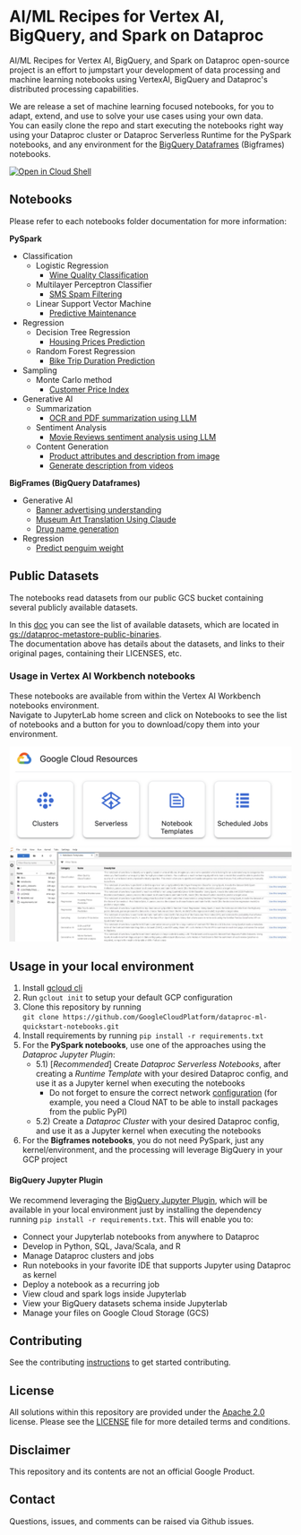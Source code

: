 # AI/ML Recipes for Vertex AI, BigQuery, and Spark on Dataproc

AI/ML Recipes for Vertex AI, BigQuery, and Spark on Dataproc open-source project is an effort to jumpstart your development of data processing and machine learning notebooks using VertexAI, BigQuery and Dataproc's distributed processing capabilities.

We are release a set of machine learning focused notebooks, for you to adapt, extend, and use to solve your use cases using your own data.  
You can easily clone the repo and start executing the notebooks right way using your Dataproc cluster or Dataproc Serverless Runtime for the PySpark notebooks, and any environment for the [BigQuery Dataframes](https://cloud.google.com/python/docs/reference/bigframes/latest) (Bigframes) notebooks.

[![Open in Cloud Shell](http://gstatic.com/cloudssh/images/open-btn.svg)](https://console.cloud.google.com/cloudshell/editor)

## Notebooks
Please refer to each notebooks folder documentation for more information:

**PySpark**
* Classification
    * Logistic Regression
        * [Wine Quality Classification](./notebooks/classification/logistic_regression/wine_quality_classification_mlr.ipynb)
    * Multilayer Perceptron Classifier
        * [SMS Spam Filtering](./notebooks/classification/multilayer_perceptron_classifier/sms_spam_filtering.ipynb)
    * Linear Support Vector Machine
        * [Predictive Maintenance](./notebooks/classification/linear_support_vector_machine/predictive_maintenance.ipynb)
* Regression
    * Decision Tree Regression
        * [Housing Prices Prediction](./notebooks/regression/decision_tree_regression/housing_prices_prediction.ipynb)
    * Random Forest Regression
        * [Bike Trip Duration Prediction](./notebooks/regression/random_forest_regression/bike_trip_duration_prediction.ipynb)
* Sampling
    * Monte Carlo method
        * [Customer Price Index](./notebooks/sampling/monte_carlo/customer_price_index.ipynb)
* Generative AI
    * Summarization
        * [OCR and PDF summarization using LLM](./notebooks/generative_ai/summarization/ocr_contract_summarization_llm.ipynb)
    * Sentiment Analysis
        * [Movie Reviews sentiment analysis using LLM](./notebooks/generative_ai/sentiment_analysis/sentiment_analysis_movie_reviews.ipynb)
    * Content Generation
        * [Product attributes and description from image](./notebooks/generative_ai/content_generation/product_attributes_from_image.ipynb)
        * [Generate description from videos](./notebooks/generative_ai/content_generation/description_from_video.ipynb)

**BigFrames (BigQuery Dataframes)**
* Generative AI
    * [Banner advertising understanding](./notebooks/generative_ai/content_generation/banner_advertising_understanding.ipynb)
    * [Museum Art Translation Using Claude](https://github.com/googleapis/python-bigquery-dataframes/blob/main/notebooks/generative_ai/bq_dataframes_llm_claude3_museum_art.ipynb)
    * [Drug name generation](https://github.com/googleapis/python-bigquery-dataframes/blob/main/notebooks/regression/bq_dataframes_ml_linear_regression.ipynb)
* Regression
    * [Predict penguim weight](./notebooks/regression/linear_regression/penguim_weight_prediction.ipynb)


## Public Datasets
The notebooks read datasets from our public GCS bucket containing several publicly available datasets.

In this [doc](./public_datasets/public_datasets.ipynb) you can see the list of available datasets, which are located in [gs://dataproc-metastore-public-binaries](https://console.cloud.google.com/storage/browser/dataproc-metastore-public-binaries).  
The documentation above has details about the datasets, and links to their original pages, containing their LICENSES, etc.


### Usage in Vertex AI Workbench notebooks

These notebooks are available from within the Vertex AI Workbench notebooks environment.  
Navigate to JupyterLab home screen and click on Notebooks to see the list of notebooks and a button for you to download/copy them into your environment.

![Vertex Notebooks Templates](docs/images/vertex-notebook-templates.png)
![Vertex Notebooks Templates List](docs/images/vertex-notebook-templates-list.png)

## Usage in your local environment

1) Install [gcloud cli](https://cloud.google.com/sdk/docs/install)
2) Run ```gclout init``` to setup your default GCP configuration
3) Clone this repository by running  
   ```git clone https://github.com/GoogleCloudPlatform/dataproc-ml-quickstart-notebooks.git```
4) Install requirements by running ```pip install -r requirements.txt```
5) For the **PySpark notebooks**, use one of the approaches using the *Dataproc Jupyter Plugin*:
    - 5.1) [*Recommended*] Create *Dataproc Serverless Notebooks*, after creating a *Runtime Template* with your desired Dataproc config, and use it as a Jupyter kernel when executing the notebooks
        - Do not forget to ensure the correct network [configuration](https://cloud.google.com/dataproc-serverless/docs/concepts/network) (for example, you need a Cloud NAT to be able to install packages from the public PyPI)
    - 5.2) Create a *Dataproc Cluster* with your desired Dataproc config, and use it as a Jupyter kernel when executing the notebooks
6) For the **Bigframes notebooks**, you do not need PySpark, just any kernel/environment, and the processing will leverage BigQuery in your GCP project


#### BigQuery Jupyter Plugin

We recommend leveraging the [BigQuery Jupyter Plugin](https://github.com/GoogleCloudDataproc/dataproc-jupyter-plugin), which will be available in your local environment just by installing the dependency running ```pip install -r requirements.txt```. This will enable you to:

- Connect your Jupyterlab notebooks from anywhere to Dataproc
- Develop in Python, SQL, Java/Scala, and R
- Manage Dataproc clusters and jobs
- Run notebooks in your favorite IDE that supports Jupyter using Dataproc as kernel
- Deploy a notebook as a recurring job
- View cloud and spark logs inside Jupyterlab
- View your BigQuery datasets schema inside Jupyterlab
- Manage your files on Google Cloud Storage (GCS)

## Contributing
See the contributing [instructions](./CONTRIBUTING.md) to get started contributing.

## License
All solutions within this repository are provided under the [Apache 2.0](https://www.apache.org/licenses/LICENSE-2.0) license. Please see the [LICENSE](/LICENSE) file for more detailed terms and conditions.

## Disclaimer
This repository and its contents are not an official Google Product.

## Contact
Questions, issues, and comments can be raised via Github issues.